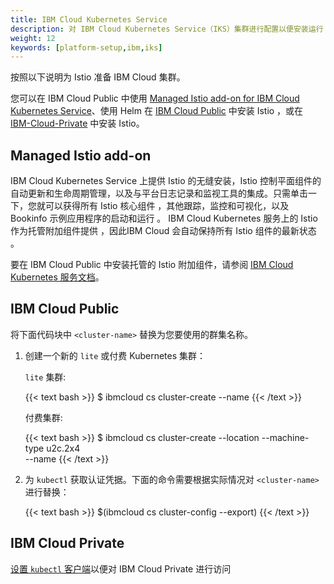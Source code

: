 ```yaml
---
title: IBM Cloud Kubernetes Service
description: 对 IBM Cloud Kubernetes Service（IKS）集群进行配置以便安装运行 Istio。
weight: 12
keywords: [platform-setup,ibm,iks]
---
```


按照以下说明为 Istio 准备 IBM Cloud 集群。

您可以在 IBM Cloud Public 中使用 [Managed Istio add-on for IBM Cloud Kubernetes Service](#managed-istio-add-on)、使用 Helm 在 [IBM Cloud Public](#ibm-cloud-public) 中安装 Istio ，或在 [IBM-Cloud-Private](#ibm-cloud-private) 中安装 Istio。

## Managed Istio add-on

IBM Cloud Kubernetes Service 上提供 Istio 的无缝安装，Istio 控制平面组件的自动更新和生命周期管理，以及与平台日志记录和监视工具的集成。只需单击一下，您就可以获得所有 Istio 核心组件 ，其他跟踪，监控和可视化，以及 Bookinfo 示例应用程序的启动和运行 。 IBM Cloud Kubernetes 服务上的 Istio 作为托管附加组件提供 ，因此IBM Cloud 会自动保持所有 Istio 组件的最新状态 。

要在 IBM Cloud Public 中安装托管的 Istio 附加组件，请参阅 [IBM Cloud Kubernetes 服务文档](https://cloud.ibm.com/docs/containers/cs_istio.html)。

## IBM Cloud Public

将下面代码块中 `<cluster-name>` 替换为您要使用的群集名称。

1. 创建一个新的 `lite` 或付费 Kubernetes 集群：

    `lite` 集群:

    {{< text bash >}}
    $ ibmcloud cs cluster-create --name <cluster-name>
    {{< /text >}}

    付费集群:

    {{< text bash >}}
    $ ibmcloud cs cluster-create --location <location> --machine-type u2c.2x4 \
      --name <cluster-name>
    {{< /text >}}

1. 为 `kubectl` 获取认证凭据。下面的命令需要根据实际情况对 `<cluster-name>` 进行替换：

    {{< text bash >}}
    $(ibmcloud cs cluster-config <cluster-name> --export)
    {{< /text >}}

## IBM Cloud Private

[设置 `kubectl` 客户端](https://www.ibm.com/support/knowledgecenter/SSBS6K_2.1.0.3/manage_cluster/cfc_cli.html)以便对 IBM Cloud Private 进行访问
